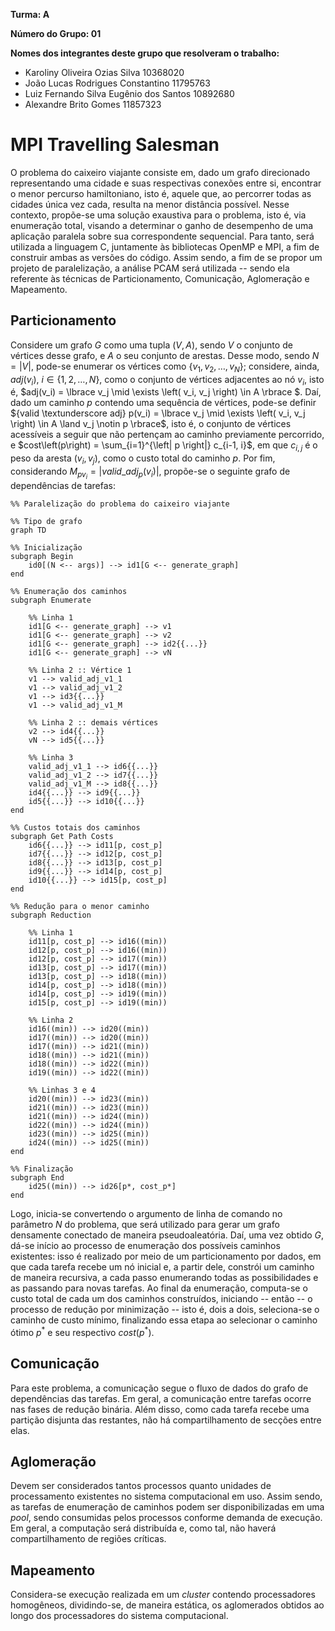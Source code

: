 **Turma: A**

**Número do Grupo: 01**

**Nomes dos integrantes deste grupo que resolveram o trabalho:**

- Karoliny Oliveira Ozias Silva 10368020
- João Lucas Rodrigues Constantino 11795763
- Luiz Fernando Silva Eugênio dos Santos 10892680
- Alexandre Brito Gomes 11857323


# MPI Travelling Salesman

O problema do caixeiro viajante consiste em, dado um grafo direcionado representando uma cidade e suas respectivas conexões entre si, encontrar o menor percurso hamiltoniano, isto é, aquele que, ao percorrer todas as cidades única vez cada, resulta na menor distância possível. Nesse contexto, propõe-se uma solução exaustiva para o problema, isto é, via enumeração total, visando a determinar o ganho de desempenho de uma aplicação paralela sobre sua correspondente sequencial. Para tanto, será utilizada a linguagem C, juntamente às bibliotecas OpenMP e MPI, a fim de construir ambas as versões do código. Assim sendo,  a fim de se propor um projeto de paralelização, a análise PCAM será utilizada -- sendo ela referente às técnicas de Particionamento, Comunicação, Aglomeração e Mapeamento. 

## Particionamento

Considere um grafo $G$ como uma tupla $\left(V, A \right)$, sendo $V$ o conjunto de vértices desse grafo, e $A$ o seu conjunto de arestas. Desse modo, sendo $N = \left| V \right|$, pode-se enumerar os vértices como $\lbrace v_1, v_2, \dots, v_N \rbrace$; considere, ainda, $adj(v_i)$, $i\in \lbrace 1,2,\dots,N \rbrace$, como o conjunto de vértices adjacentes ao nó $v_i$, isto é, $adj(v_i) = \lbrace v_j \mid \exists \left( v_i, v_j \right) \in A \rbrace $. Daí, dado um caminho $p$ contendo uma sequência de vértices, pode-se definir ${valid \textunderscore adj} p(v_i) = \lbrace v_j \mid \exists \left( v_i, v_j \right) \in A  \land v_j \notin p \rbrace$, isto é, o conjunto de vértices acessíveis a seguir que não pertençam ao caminho previamente percorrido, e $cost\left(p\right) = \sum_{i=1}^{\left| p \right|} c_{i-1, i}$, em que $c_{i,j}$ é o peso da aresta $\left( v_i, v_j \right)$, como o custo total do caminho $p$. Por fim, considerando $M_{pv_i} = \left| {valid\_adj}_{p}(v_i) \right|$, propõe-se o seguinte grafo de dependências de tarefas:

```mermaid
%% Paralelização do problema do caixeiro viajante

%% Tipo de grafo
graph TD 

%% Inicialização
subgraph Begin
	id0[(N <-- args)] --> id1[G <-- generate_graph]
end

%% Enumeração dos caminhos
subgraph Enumerate

	%% Linha 1
	id1[G <-- generate_graph] --> v1
	id1[G <-- generate_graph] --> v2
	id1[G <-- generate_graph] --> id2{{...}}
	id1[G <-- generate_graph] --> vN
	
	%% Linha 2 :: Vértice 1
	v1 --> valid_adj_v1_1
	v1 --> valid_adj_v1_2
	v1 --> id3{{...}}
	v1 --> valid_adj_v1_M
	
	%% Linha 2 :: demais vértices
	v2 --> id4{{...}}
	vN --> id5{{...}}
	
	%% Linha 3
	valid_adj_v1_1 --> id6{{...}}
	valid_adj_v1_2 --> id7{{...}}
	valid_adj_v1_M --> id8{{...}}
	id4{{...}} --> id9{{...}}
	id5{{...}} --> id10{{...}}
end

%% Custos totais dos caminhos
subgraph Get Path Costs
	id6{{...}} --> id11[p, cost_p]
	id7{{...}} --> id12[p, cost_p]
	id8{{...}} --> id13[p, cost_p]
	id9{{...}} --> id14[p, cost_p]
	id10{{...}} --> id15[p, cost_p]
end

%% Redução para o menor caminho
subgraph Reduction

	%% Linha 1
	id11[p, cost_p] --> id16((min))
	id12[p, cost_p] --> id16((min))
	id12[p, cost_p] --> id17((min))
	id13[p, cost_p] --> id17((min))
	id13[p, cost_p] --> id18((min))
	id14[p, cost_p] --> id18((min))
	id14[p, cost_p] --> id19((min))
	id15[p, cost_p] --> id19((min))
	
	%% Linha 2
	id16((min)) --> id20((min))
	id17((min)) --> id20((min))
	id17((min)) --> id21((min))
	id18((min)) --> id21((min))
	id18((min)) --> id22((min))
	id19((min)) --> id22((min))
	
	%% Linhas 3 e 4
	id20((min)) --> id23((min))
	id21((min)) --> id23((min))
	id21((min)) --> id24((min))
	id22((min)) --> id24((min))
	id23((min)) --> id25((min))
	id24((min)) --> id25((min))
end

%% Finalização
subgraph End
	id25((min)) --> id26[p*, cost_p*]
end
```

Logo, inicia-se convertendo o argumento de linha de comando no parâmetro $N$ do problema, que será utilizado para gerar um grafo densamente conectado de maneira pseudoaleatória. Daí, uma vez obtido $G$, dá-se início ao processo de enumeração dos possíveis caminhos existentes: isso é realizado por meio de um particionamento por dados, em que cada tarefa recebe um nó inicial e, a partir dele, constrói um caminho de maneira recursiva, a cada passo enumerando todas as possibilidades e as passando para novas tarefas. Ao final da enumeração, computa-se o custo total de cada um dos caminhos construídos, iniciando -- então -- o processo de redução por minimização -- isto é, dois a dois, seleciona-se o caminho de custo mínimo, finalizando essa etapa ao selecionar o caminho ótimo $p^*$ e seu respectivo $cost(p^*)$.

## Comunicação

Para este problema, a comunicação segue o fluxo de dados do grafo de dependências das tarefas. Em geral, a comunicação entre tarefas ocorre nas fases de redução binária. Além disso, como cada tarefa recebe uma partição disjunta das restantes, não há compartilhamento de secções entre elas.

## Aglomeração

Devem ser considerados tantos processos quanto unidades de processamento existentes no sistema computacional em uso. Assim sendo, as tarefas de enumeração de caminhos podem ser disponibilizadas em uma *pool*, sendo consumidas pelos processos conforme demanda de execução. Em geral, a computação será distribuída e, como tal, não haverá compartilhamento de regiões críticas.

## Mapeamento

Considera-se execução realizada em um *cluster* contendo processadores homogêneos, dividindo-se, de maneira estática, os aglomerados obtidos ao longo dos processadores do sistema computacional.
